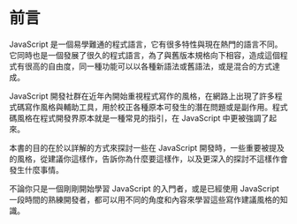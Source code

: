 # 前言

JavaScript 是一個易學難通的程式語言，它有很多特性與現在熱門的語言不同。它同時也是一個發展了很久的程式語言，為了與舊版本規格向下相容，造成這個程式有很高的自由度，同一種功能可以以各種新語法或舊語法，或是混合的方式達成。

JavaScript 開發社群在近年內開始重視程式寫作的風格，在網路上出現了許多程式碼寫作風格與輔助工具，用於校正各種原本可發生的潛在問題或是副作用。程式碼風格在程式開發界原本就是一種常見的指引，在 JavaScript 中更被強調了起來。

本書的目的在於以詳解的方式來探討一些在 JavaScript 開發時，一些重要被提及的風格，從建議你這樣作，告訴你為什麼要這樣作，以及更深入的探討不這樣作會發生什麼事情。

不論你只是一個剛剛開始學習 JavaScript 的入門者，或是已經使用 JavaScript 一段時間的熟練開發者，都可以用不同的角度和內容來學習這些寫作建議風格的知識。
